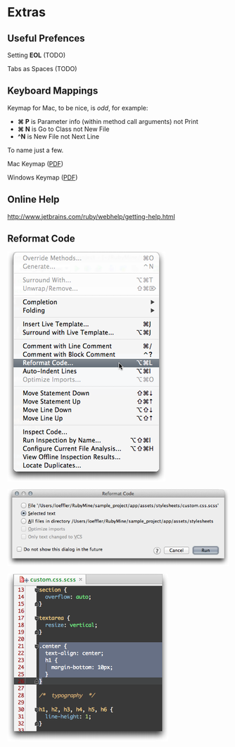 # Extras #

<a name="usefulPrefs"></a>
## Useful Prefences ##

Setting **EOL** (TODO)

Tabs as Spaces (TODO)

<a name="keys"></a>
## Keyboard Mappings ##

Keymap for Mac, to be nice, is *odd*, for example:

* **&#8984; P** is Parameter info (within method call arguments) not Print
* **&#8984; N** is Go to Class not New File 
* **^N** is New File not Next Line

To name just a few.  

Mac Keymap ([PDF](http://www.jetbrains.com/ruby/docs/RubyMine_ReferenceCard_Mac.pdf))

Windows Keymap ([PDF](http://www.jetbrains.com/ruby/docs/RubyMine_ReferenceCard.pdf))

<a name="help"></a>
## Online Help ##

http://www.jetbrains.com/ruby/webhelp/getting-help.html

<a name="reformat"></a>
## Reformat Code ##

![Reformat Menu](images/ReformatCodeMenu.png)

![Reformat Menu](images/ReformatCodeDialog.png)

![Reformat Menu](images/ReformatCodeFinished.png)


[RubyMine]: http://www.jetbrains.com/ruby/ "Ruby on Rails IDE"
[Ruby on Rails Tutorial]: http://ruby.railstutorial.org/ "Rails Tutorial"
[chapter 2]: http://ruby.railstutorial.org/chapters/a-demo-app?version=3.2#top
[Model Dependency Diagram video]: http://www.jetbrains.com/ruby/demos/rubymine_model_diagram.html
[GitHub]: http://www.github.com/ "GitHub"
[inkscape]:http://inkscape.org/
